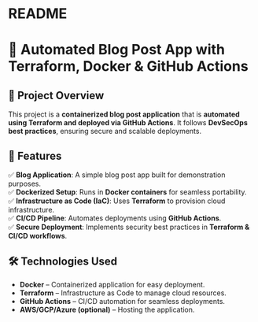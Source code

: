 # README
# 🚀 Automated Blog Post App with Terraform, Docker & GitHub Actions  

## 📌 Project Overview  
This project is a **containerized blog post application** that is **automated using Terraform and deployed via GitHub Actions**. It follows **DevSecOps best practices**, ensuring secure and scalable deployments.  

## 🔹 Features  
✅ **Blog Application**: A simple blog post app built for demonstration purposes.  
✅ **Dockerized Setup**: Runs in **Docker containers** for seamless portability.  
✅ **Infrastructure as Code (IaC)**: Uses **Terraform** to provision cloud infrastructure.  
✅ **CI/CD Pipeline**: Automates deployments using **GitHub Actions**.  
✅ **Secure Deployment**: Implements security best practices in **Terraform & CI/CD workflows**.  

## 🛠️ Technologies Used  
- **Docker** – Containerized application for easy deployment.  
- **Terraform** – Infrastructure as Code to manage cloud resources.  
- **GitHub Actions** – CI/CD automation for seamless deployments.  
- **AWS/GCP/Azure (optional)** – Hosting the application.  


